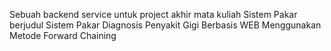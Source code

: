 Sebuah backend service untuk project akhir mata kuliah Sistem Pakar berjudul Sistem Pakar Diagnosis Penyakit Gigi Berbasis WEB Menggunakan Metode Forward Chaining
